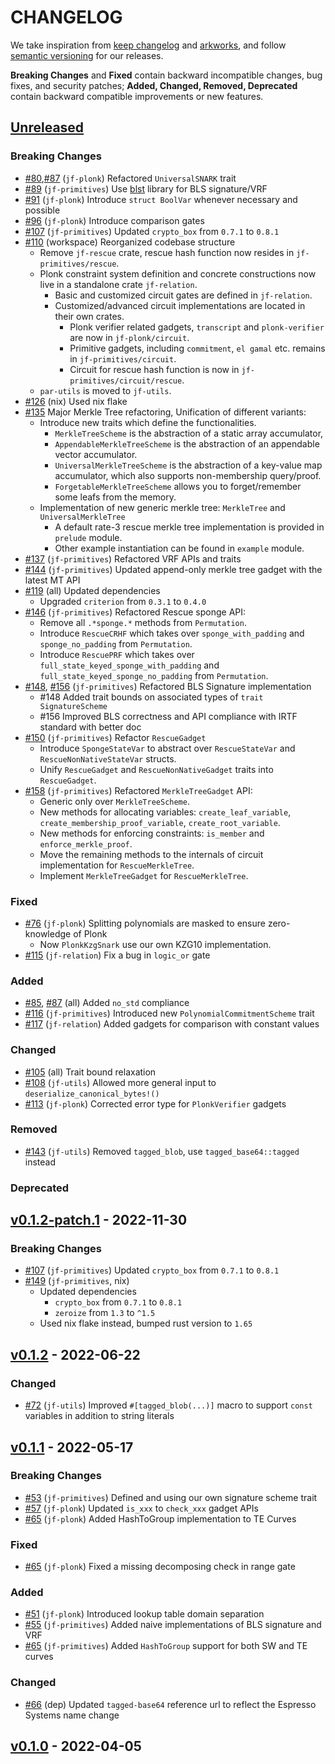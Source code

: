 # CHANGELOG

We take inspiration from [keep changelog](https://keepachangelog.com/en/1.0.0/) and [arkworks](https://github.com/arkworks-rs/algebra/blob/master/CHANGELOG.md),
and follow [semantic versioning](https://semver.org/) for our releases.

**Breaking Changes** and **Fixed** contain backward incompatible changes, bug fixes, and security patches;
**Added, Changed, Removed, Deprecated** contain backward compatible improvements or new features.

## [Unreleased](https://github.com/EspressoSystems/jellyfish/compare/0.1.2...main)

### Breaking Changes

- [#80](https://github.com/EspressoSystems/jellyfish/pull/80),[#87](https://github.com/EspressoSystems/jellyfish/pull/87) (`jf-plonk`) Refactored `UniversalSNARK` trait
- [#89](https://github.com/EspressoSystems/jellyfish/pull/89) (`jf-primitives`) Use [blst](https://github.com/supranational/blst) library for BLS signature/VRF
- [#91](https://github.com/EspressoSystems/jellyfish/pull/91) (`jf-plonk`) Introduce `struct BoolVar` whenever necessary and possible
- [#96](https://github.com/EspressoSystems/jellyfish/pull/96) (`jf-plonk`) Introduce comparison gates
- [#107](https://github.com/EspressoSystems/jellyfish/pull/110) (`jf-primitives`) Updated `crypto_box` from `0.7.1` to `0.8.1`
- [#110](https://github.com/EspressoSystems/jellyfish/pull/110) (workspace) Reorganized codebase structure
    - Remove `jf-rescue` crate, rescue hash function now resides in `jf-primitives/rescue`.
    - Plonk constraint system definition and concrete constructions now live in a standalone crate `jf-relation`.
        - Basic and customized circuit gates are defined in `jf-relation`.
        - Customized/advanced circuit implementations are located in their own crates.
            - Plonk verifier related gadgets, `transcript` and `plonk-verifier` are now in `jf-plonk/circuit`.
            - Primitive gadgets, including `commitment`, `el gamal` etc. remains in `jf-primitives/circuit`.
            - Circuit for rescue hash function is now in `jf-primitives/circuit/rescue`.
    - `par-utils` is moved to `jf-utils`.
- [#126](https://github.com/EspressoSystems/jellyfish/pull/126) (nix) Used nix flake
- [#135](https://github.com/EspressoSystems/jellyfish/pull/135) Major Merkle Tree refactoring, Unification of different variants:
    - Introduce new traits which define the functionalities.
        - `MerkleTreeScheme` is the abstraction of a static array accumulator,
        - `AppendableMerkleTreeScheme` is the abstraction of an appendable vector accumulator.
        - `UniversalMerkleTreeScheme` is the abstraction of a key-value map accumulator, which also supports non-membership query/proof.
        - `ForgetableMerkleTreeScheme` allows you to forget/remember some leafs from the memory.
    - Implementation of new generic merkle tree: `MerkleTree` and `UniversalMerkleTree`
        - A default rate-3 rescue merkle tree implementation is provided in `prelude` module.
        - Other example instantiation can be found in `example` module.
- [#137](https://github.com/EspressoSystems/jellyfish/pull/137) (`jf-primitives`) Refactored VRF APIs and traits
- [#144](https://github.com/EspressoSystems/jellyfish/pull/144) (`jf-primitives`) Updated append-only merkle tree gadget with the latest MT API
- [#119](https://github.com/EspressoSystems/jellyfish/pull/119) (all) Updated dependencies
  - Upgraded `criterion` from `0.3.1` to `0.4.0`
- [#146](https://github.com/EspressoSystems/jellyfish/pull/146) (`jf-primitives`) Refactored Rescue sponge API:
    - Remove all `.*sponge.*` methods from `Permutation`.
    - Introduce `RescueCRHF` which takes over `sponge_with_padding` and `sponge_no_padding` from `Permutation`.
    - Introduce `RescuePRF` which takes over `full_state_keyed_sponge_with_padding` and `full_state_keyed_sponge_no_padding` from `Permutation`.
- [#148](https://github.com/EspressoSystems/jellyfish/pull/148), [#156](https://github.com/EspressoSystems/jellyfish/pull/156) (`jf-primitives`) Refactored BLS Signature implementation
  - #148 Added trait bounds on associated types of `trait SignatureScheme`
  - #156 Improved BLS correctness and API compliance with IRTF standard with better doc
- [#150](https://github.com/EspressoSystems/jellyfish/pull/150) (`jf-primitives`) Refactor `RescueGadget`
    - Introduce `SpongeStateVar` to abstract over `RescueStateVar` and `RescueNonNativeStateVar` structs.
    - Unify `RescueGadget` and `RescueNonNativeGadget` traits into `RescueGadget`.
- [#158](https://github.com/EspressoSystems/jellyfish/pull/158) (`jf-primitives`) Refactored `MerkleTreeGadget` API:
    - Generic only over `MerkleTreeScheme`.
    - New methods for allocating variables: `create_leaf_variable`, `create_membership_proof_variable`, `create_root_variable`.
    - New methods for enforcing constraints: `is_member` and `enforce_merkle_proof`.
    - Move the remaining methods to the internals of circuit implementation for `RescueMerkleTree`.
    - Implement `MerkleTreeGadget` for `RescueMerkleTree`.

### Fixed

- [#76](https://github.com/EspressoSystems/jellyfish/pull/76) (`jf-plonk`) Splitting polynomials are masked to ensure zero-knowledge of Plonk
    - Now `PlonkKzgSnark` use our own KZG10 implementation.
- [#115](https://github.com/EspressoSystems/jellyfish/pull/115) (`jf-relation`) Fix a bug in `logic_or` gate

### Added

- [#85](https://github.com/EspressoSystems/jellyfish/pull/85), [#87](https://github.com/EspressoSystems/jellyfish/pull/87) (all) Added `no_std` compliance
- [#116](https://github.com/EspressoSystems/jellyfish/pull/116) (`jf-primitives`) Introduced new `PolynomialCommitmentScheme` trait
- [#117](https://github.com/EspressoSystems/jellyfish/pull/117) (`jf-relation`) Added gadgets for comparison with constant values

### Changed

- [#105](https://github.com/EspressoSystems/jellyfish/pull/105) (all) Trait bound relaxation
- [#108](https://github.com/EspressoSystems/jellyfish/pull/108) (`jf-utils`) Allowed more general input to `deserialize_canonical_bytes!()`
- [#113](https://github.com/EspressoSystems/jellyfish/pull/113) (`jf-plonk`) Corrected error type for `PlonkVerifier` gadgets

### Removed

- [#143](https://github.com/EspressoSystems/jellyfish/pull/143) (`jf-utils`) Removed `tagged_blob`, use `tagged_base64::tagged` instead

### Deprecated

## [v0.1.2-patch.1](https://github.com/EspressoSystems/jellyfish/compare/0.1.2...0.1.2-patch.1) - 2022-11-30

### Breaking Changes

- [#107](https://github.com/EspressoSystems/jellyfish/pull/110) (`jf-primitives`) Updated `crypto_box` from `0.7.1` to `0.8.1`
- [#149](https://github.com/EspressoSystems/jellyfish/pull/149) (`jf-primitives`, nix) 
    - Updated dependencies
        - `crypto_box` from `0.7.1` to `0.8.1`
        - `zeroize` from `1.3` to `^1.5`
    - Used nix flake instead, bumped rust version to `1.65`

## [v0.1.2](https://github.com/EspressoSystems/jellyfish/compare/0.1.1...0.1.2) - 2022-06-22

### Changed

- [#72](https://github.com/EspressoSystems/jellyfish/pull/72) (`jf-utils`) Improved `#[tagged_blob(...)]` macro to support `const` variables in addition to string literals

## [v0.1.1](https://github.com/EspressoSystems/jellyfish/compare/0.1.0...0.1.1) - 2022-05-17

### Breaking Changes

- [#53](https://github.com/EspressoSystems/jellyfish/pull/53) (`jf-primitives`) Defined and using our own signature scheme trait
- [#57](https://github.com/EspressoSystems/jellyfish/pull/57) (`jf-plonk`) Updated `is_xxx` to `check_xxx` gadget APIs
- [#65](https://github.com/EspressoSystems/jellyfish/pull/65) (`jf-plonk`) Added HashToGroup implementation to TE Curves

### Fixed

- [#65](https://github.com/EspressoSystems/jellyfish/pull/64) (`jf-plonk`) Fixed a missing decomposing check in range gate

### Added

- [#51](https://github.com/EspressoSystems/jellyfish/pull/51) (`jf-plonk`) Introduced lookup table domain separation
- [#55](https://github.com/EspressoSystems/jellyfish/pull/55) (`jf-primitives`) Added naive implementations of BLS signature and VRF
- [#65](https://github.com/EspressoSystems/jellyfish/pull/65) (`jf-primitives`) Added `HashToGroup` support for both SW and TE curves

### Changed

- [#66](https://github.com/EspressoSystems/jellyfish/pull/66) (dep) Updated `tagged-base64` reference url to reflect the Espresso Systems name change

## [v0.1.0](https://github.com/EspressoSystems/jellyfish/tree/0.1.0) - 2022-04-05
